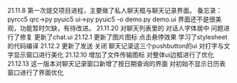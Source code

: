 21.11.8
第一次提交项目进程，主要做了私人聊天框与聊天记录界面。
备忘录：
pyrcc5 qrc->py
pyuic5 ui->py
pyuic5 -o demo.py demo.ui
界面还不是很美观，功能暂时欠缺，有待改进。
21.11.20
对聊天列表里的 对话人字体居中 问题进行了修复
更新了chat.ui
21.12.1
更新了图片图标 点击悬停效果
学习了stylesheet的代码编译
21.12.2
更新了发送 关闭 聊天记录这三个pushbutton的ui
对打字与文字显示窗口进行美化
21.12.10
增加了文件传输图标
对整体ui边框进行了优化
21.12.13
这一版本对聊天记录窗口新增了按日期查询的界面
对初始不显示日历表窗口进行了界面优化
